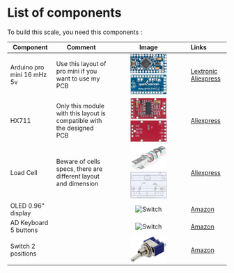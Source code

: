 # List of components 

To build this scale, you need this components :

| Component                  | Comment                                                      |                            Image                             | Links                                                        |
| -------------------------- | ------------------------------------------------------------ | :----------------------------------------------------------: | :----------------------------------------------------------- |
| Arduino pro mini 16 mHz 5v | Use this layout of pro mini if you want to use my PCB        | <img src="/Images/pro-mini-5v.jpg" alt="pro mini" width="50%" height="50%" />  <img src="/Images/pro-mini-5v-bottom.jpg" alt="pro mini" width="50%" height="50%" /> | [Lextronic](https://www.lextronic.fr/pro-mini-5v-16-mhz-dev-11113-3176.html) [Aliexpress](https://fr.aliexpress.com/item/4001333020139.html?spm=a2g0s.9042311.0.0.27426c372ZpzLf) |
| HX711                      | Only this module with this layout is compatible with the designed PCB | <img src="/Images/hx711-top.jpg" alt="hx711 top" width="50%" height="50%" /> <img src="/Images/hx711-bottom.jpg" alt="hx711 top" width="50%" height="50%" /> | [Aliexpress](https://fr.aliexpress.com/item/32887817503.html?spm=a2g0s.9042311.0.0.29fb6c37h6HlYk) |
| Load Cell                  | Beware of cells specs, there are different layout and dimension | <img src="/Images/LoadCell.jpg" alt="LoadCell" width="50%" height="50%" /> <img src="/Images/LoadCell-Specs.jpg" alt="LoadCell" width="50%" height="50%" />| [Aliexpress](https://fr.aliexpress.com/item/32763073298.html?spm=a2g0s.9042311.0.0.29fb6c37h6HlYk) |
| OLED 0.96" display         |                               | <img src="" alt="Switch" width="50%" height="50%" /> | [Amazon]() |
| AD Keyboard 5 buttons      |                               | <img src="" alt="Switch" width="50%" height="50%" /> | [Amazon]() |
| Switch 2 positions         |                               | <img src="/Images/Switch-2.jpg" alt="Switch" width="50%" height="50%" /> | [Amazon](https://www.amazon.fr/gp/product/B077D9FRGL/ref=ppx_yo_dt_b_asin_title_o04_s00?ie=UTF8&psc=1) |

